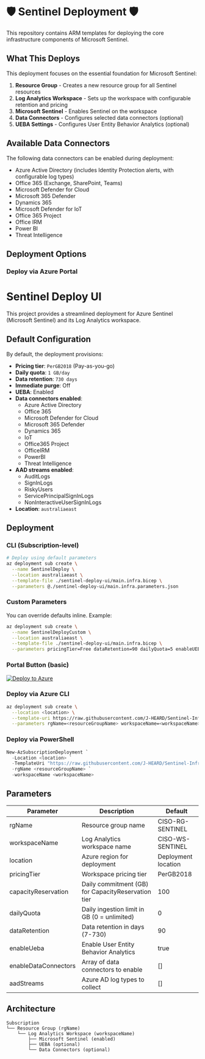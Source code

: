 # 🛡️ Sentinel Deployment 🛡️

This repository contains ARM templates for deploying the core infrastructure components of Microsoft Sentinel.

## What This Deploys

This deployment focuses on the essential foundation for Microsoft Sentinel:

1. **Resource Group** - Creates a new resource group for all Sentinel resources
2. **Log Analytics Workspace** - Sets up the workspace with configurable retention and pricing
3. **Microsoft Sentinel** - Enables Sentinel on the workspace
4. **Data Connectors** - Configures selected data connectors (optional)
5. **UEBA Settings** - Configures User Entity Behavior Analytics (optional)

## Available Data Connectors

The following data connectors can be enabled during deployment:
- Azure Active Directory (includes Identity Protection alerts, with configurable log types)
- Office 365 (Exchange, SharePoint, Teams)
- Microsoft Defender for Cloud
- Microsoft 365 Defender
- Dynamics 365
- Microsoft Defender for IoT
- Office 365 Project
- Office IRM
- Power BI
- Threat Intelligence

## Deployment Options

### Deploy via Azure Portal

# Sentinel Deploy UI

This project provides a streamlined deployment for Azure Sentinel (Microsoft Sentinel) and its Log Analytics workspace.

## Default Configuration

By default, the deployment provisions:

- **Pricing tier**: `PerGB2018` (Pay-as-you-go)
- **Daily quota**: `1 GB/day`
- **Data retention**: `730 days`
- **Immediate purge**: Off
- **UEBA**: Enabled
- **Data connectors enabled**:
  - Azure Active Directory
  - Office 365
  - Microsoft Defender for Cloud
  - Microsoft 365 Defender
  - Dynamics 365
  - IoT
  - Office365 Project
  - OfficeIRM
  - PowerBI
  - Threat Intelligence
- **AAD streams enabled**:
  - AuditLogs
  - SignInLogs
  - RiskyUsers
  - ServicePrincipalSignInLogs
  - NonInteractiveUserSignInLogs
- **Location**: `australiaeast`

## Deployment

### CLI (Subscription-level)

```bash
# Deploy using default parameters
az deployment sub create \
  --name SentinelDeploy \
  --location australiaeast \
  --template-file ./sentinel-deploy-ui/main.infra.bicep \
  --parameters @./sentinel-deploy-ui/main.infra.parameters.json
```

### Custom Parameters

You can override defaults inline. Example:

```bash
az deployment sub create \
  --name SentinelDeployCustom \
  --location australiaeast \
  --template-file ./sentinel-deploy-ui/main.infra.bicep \
  --parameters pricingTier=Free dataRetention=90 dailyQuota=5 enableUEBA=false
```

### Portal Button (basic)
[![Deploy to Azure](https://aka.ms/deploytoazurebutton)](https://portal.azure.com/#create/Microsoft.Template/uri/https%3A%2F%2Fraw.githubusercontent.com%2FJ-HEARD%2FSentinel-Infra-Deploy%2Fmaster%2Fsentinel-deploy-ui%2Fazuredeploy.json)

### Deploy via Azure CLI

```bash
az deployment sub create \
  --location <location> \
  --template-uri https://raw.githubusercontent.com/J-HEARD/Sentinel-Infra-Deploy/master/sentinel-deploy-ui/azuredeploy.json \
  --parameters rgName=<resourceGroupName> workspaceName=<workspaceName>
```

### Deploy via PowerShell

```powershell
New-AzSubscriptionDeployment `
  -Location <location> `
  -TemplateUri "https://raw.githubusercontent.com/J-HEARD/Sentinel-Infra-Deploy/master/sentinel-deploy-ui/azuredeploy.json" `
  -rgName <resourceGroupName> `
  -workspaceName <workspaceName>
```

## Parameters

| Parameter | Description | Default |
|-----------|-------------|---------|
| rgName | Resource group name | CISO-RG-SENTINEL |
| workspaceName | Log Analytics workspace name | CISO-WS-SENTINEL |
| location | Azure region for deployment | Deployment location |
| pricingTier | Workspace pricing tier | PerGB2018 |
| capacityReservation | Daily commitment (GB) for CapacityReservation tier | 100 |
| dailyQuota | Daily ingestion limit in GB (0 = unlimited) | 0 |
| dataRetention | Data retention in days (7-730) | 90 |
| enableUeba | Enable User Entity Behavior Analytics | true |
| enableDataConnectors | Array of data connectors to enable | [] |
| aadStreams | Azure AD log types to collect | [] |

## Architecture

```
Subscription
└── Resource Group (rgName)
    └── Log Analytics Workspace (workspaceName)
        ├── Microsoft Sentinel (enabled)
        ├── UEBA (optional)
        └── Data Connectors (optional)
```
